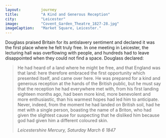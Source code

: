 ```yaml
---
layout: 		journey
title: 			"A Kind and Generous Reception"
city:			"Leicester"
image: 			"Covent_Garden_Theatre_1827-28.jpg"
imageCaption: 	"Market Square, Leicester."
---
```


Douglass praised Britain for its antislavery sentiment and declared it was the first place where he felt truly free. In one meeting in Leicester, the lecturing hall was overflowing with people, and hundreds had to leave disappointed when they could not find a space. Douglass declared:

>He had heard of a land where he might be free, and that England was that land: here therefore embraced the first opportunity which presented itself, and came over here. He was prepared for a kind and generous reception at the hands of the British public, but he must say that the reception he had everywhere met with, from his first landing eighteen months ago, had been more kind, more benevolent and more enthusiastic, than his warmest hopes had led him to anticipate. Never, indeed, from the moment he had landed on British soil, had he met with a single person, boasting the name of a Briton, who had given the slightest cause for suspecting that he disliked him because god had given him a different coloured skin.
> <footer><cite>Leicestershire Mercury, Saturday March 6 1847</cite></footer>

